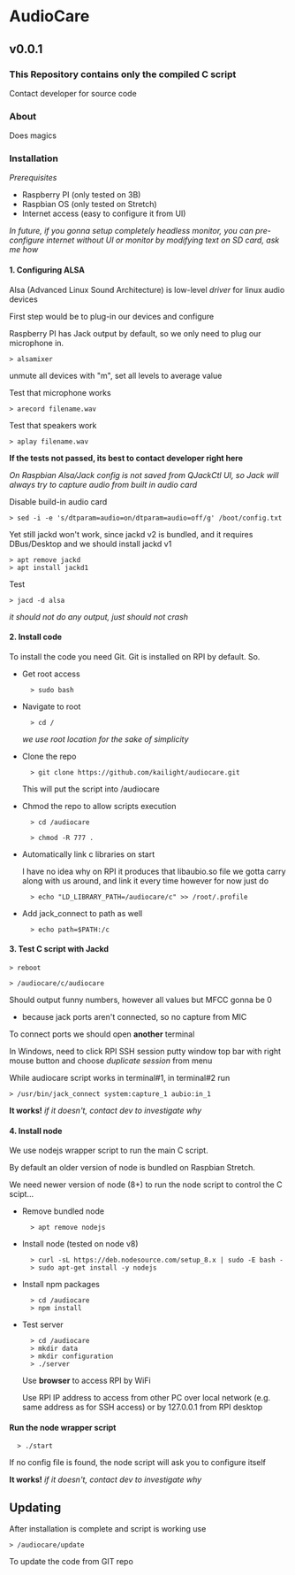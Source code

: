 # AudioCare

## v0.0.1

### This Repository contains only the compiled C script

Contact developer for source code

### About 

Does magics

### Installation

*Prerequisites*

* Raspberry PI (only tested on 3B)
* Raspbian OS (only tested on Stretch)
* Internet access (easy to configure it from UI)

*In future, if you gonna setup completely headless monitor, you can pre-configure internet
 without UI or monitor by modifying text on SD card, ask me how* 
 
#### 1. Configuring ALSA

Alsa (Advanced Linux Sound Architecture) is low-level *driver* for linux audio devices

First step would be to plug-in our devices and configure

Raspberry PI has Jack output by default, so we only need to plug our microphone in.

    > alsamixer
    
unmute all devices with "m", set all levels to average value


Test that microphone works

    > arecord filename.wav
    
Test that speakers work

    > aplay filename.wav
    

**If the tests not passed, its best to contact developer right here**

*On Raspbian Alsa/Jack config is not saved from QJackCtl UI, so Jack will
always try to capture audio from built in audio card*

Disable build-in audio card
            
    > sed -i -e 's/dtparam=audio=on/dtparam=audio=off/g' /boot/config.txt

Yet still jackd won't work, since jackd v2 is bundled, and it requires DBus/Desktop
and we should install jackd v1
 
    > apt remove jackd
    > apt install jackd1
   
Test
 
    > jacd -d alsa
    
*it should not do any output, just should not crash*

#### 2. Install code

To install the code you need Git. Git is installed on RPI by default. So.

* Get root access 

        > sudo bash

* Navigate to root
    
        > cd /

    *we use root location for the sake of simplicity* 

* Clone the repo

        > git clone https://github.com/kailight/audiocare.git
    
  This will put the script into /audiocare
  
* Chmod the repo to allow scripts execution

        > cd /audiocare
        
        > chmod -R 777 .

* Automatically link c libraries on start

    I have no idea why on RPI it produces that libaubio.so
    file we gotta carry along with us around, and link it every time
    however for now just do
    
        > echo "LD_LIBRARY_PATH=/audiocare/c" >> /root/.profile   
   
* Add jack_connect to path as well

        > echo path=$PATH:/c    
   
#### 3. Test C script with Jackd        

    > reboot

    > /audiocare/c/audiocare
        
Should output funny numbers, however all values but MFCC gonna be 0
- because jack ports aren't connected, so no capture from MIC

To connect ports we should open **another** terminal

In Windows, need to click RPI SSH session putty window top bar with right mouse button and 
choose *duplicate session* from menu

While audiocare script works in terminal#1, in terminal#2 run

    > /usr/bin/jack_connect system:capture_1 aubio:in_1

**It works!** *if it doesn't, contact dev to investigate why*


#### 4. Install node

We use nodejs wrapper script to run the main C script. 

By default an older version of node is bundled on Raspbian Stretch.

We need newer version of node (8+) to run the node script to control the C scipt...

* Remove bundled node
 
        > apt remove nodejs
    
* Install node (tested on node v8)

        > curl -sL https://deb.nodesource.com/setup_8.x | sudo -E bash -
        > sudo apt-get install -y nodejs
    
* Install npm packages          
    
        > cd /audiocare
        > npm install
        
* Test server

        > cd /audiocare
        > mkdir data
        > mkdir configuration
        > ./server
        
   Use **browser** to access RPI by WiFi
    
   Use RPI IP address to access from other PC over local network (e.g. same address as for SSH access) 
   or by 127.0.0.1 from RPI desktop                 
    
#### Run the node wrapper script

      > ./start
    
If no config file is found, the node script will ask you to configure itself    
    
**It works!** *if it doesn't, contact dev to investigate why*



## Updating

After installation is complete and script is working use

    > /audiocare/update
    
To update the code from GIT repo